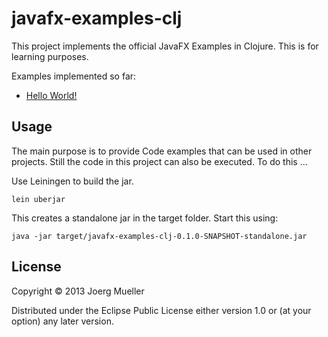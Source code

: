 # javafx-examples-clj

This project implements the official JavaFX Examples in Clojure. This is for learning purposes.

Examples implemented so far:

* <a href="http://docs.oracle.com/javafx/2/get_started/hello_world.htm">Hello World!</a>


## Usage

The main purpose is to provide Code examples that can be used in other projects. Still the
code in this project can also be executed. To do this ...

Use Leiningen to build the jar.

    lein uberjar

This creates a standalone jar in the target folder. Start this using:

    java -jar target/javafx-examples-clj-0.1.0-SNAPSHOT-standalone.jar


## License

Copyright © 2013 Joerg Mueller

Distributed under the Eclipse Public License either version 1.0 or (at
your option) any later version.
